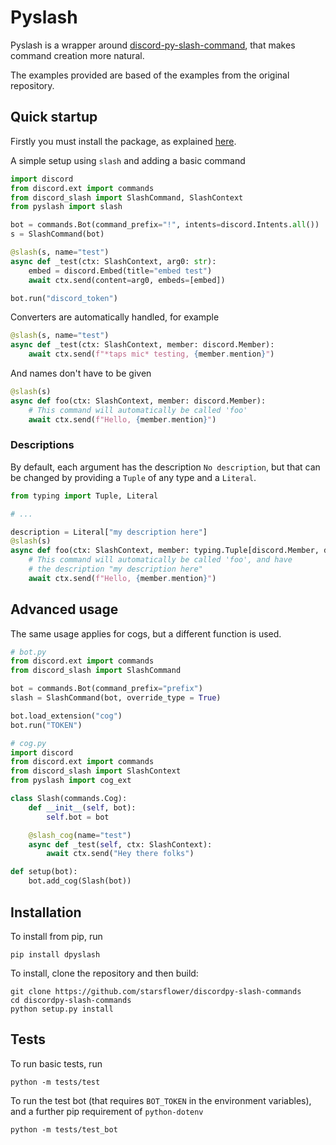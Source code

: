 # Pyslash
Pyslash is a wrapper around [discord-py-slash-command](https://github.com/eunwoo1104/discord-py-slash-command), that makes command creation more natural.

The examples provided are based of the examples from the original repository.

## Quick startup
Firstly you must install the package, as explained [here](#installation).

A simple setup using `slash` and adding a basic command
```python
import discord
from discord.ext import commands
from discord_slash import SlashCommand, SlashContext
from pyslash import slash

bot = commands.Bot(command_prefix="!", intents=discord.Intents.all())
s = SlashCommand(bot)

@slash(s, name="test")
async def _test(ctx: SlashContext, arg0: str):
    embed = discord.Embed(title="embed test")
    await ctx.send(content=arg0, embeds=[embed])

bot.run("discord_token")
```

Converters are automatically handled, for example
```python
@slash(s, name="test")
async def _test(ctx: SlashContext, member: discord.Member):
    await ctx.send(f"*taps mic* testing, {member.mention}")
```

And names don't have to be given
```python
@slash(s)
async def foo(ctx: SlashContext, member: discord.Member):
    # This command will automatically be called 'foo'
    await ctx.send(f"Hello, {member.mention}")
```

### Descriptions

By default, each argument has the description `No description`, but that can be changed by providing a `Tuple` of any type and a `Literal`.
```python
from typing import Tuple, Literal

# ...

description = Literal["my description here"]
@slash(s)
async def foo(ctx: SlashContext, member: typing.Tuple[discord.Member, description]):
    # This command will automatically be called 'foo', and have
    # the description "my description here"
    await ctx.send(f"Hello, {member.mention}")
```

## Advanced usage
The same usage applies for cogs, but a different function is used.

```python
# bot.py
from discord.ext import commands
from discord_slash import SlashCommand

bot = commands.Bot(command_prefix="prefix")
slash = SlashCommand(bot, override_type = True)

bot.load_extension("cog")
bot.run("TOKEN")

# cog.py
import discord
from discord.ext import commands
from discord_slash import SlashContext
from pyslash import cog_ext

class Slash(commands.Cog):
    def __init__(self, bot):
        self.bot = bot

    @slash_cog(name="test")
    async def _test(self, ctx: SlashContext):
        await ctx.send("Hey there folks")

def setup(bot):
    bot.add_cog(Slash(bot))
```

## Installation
To install from pip, run
```
pip install dpyslash
```

To install, clone the repository and then build:
```
git clone https://github.com/starsflower/discordpy-slash-commands
cd discordpy-slash-commands
python setup.py install
```

## Tests
To run basic tests, run
```
python -m tests/test
```

To run the test bot (that requires `BOT_TOKEN` in the environment variables), and a further pip requirement of `python-dotenv`
```
python -m tests/test_bot
```
